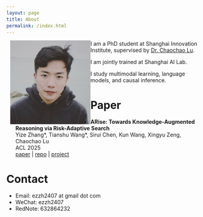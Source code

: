 ```yaml
---
layout: page
title: About
permalink: /index.html
---
```


<img style="float:left; padding-left:10px" src="images/self2.jpeg" width="210" height="220">

I am a PhD student at Shanghai Innovation Institute, supervised by [Dr. Chaochao Lu](https://causallu.com/).

I am jointly trained at Shanghai AI Lab.

I study multimodal learning, language models, and causal inference.

# Paper

- **ARise: Towards Knowledge-Augmented Reasoning via Risk-Adaptive Search** <br>
  Yize Zhang\*, Tianshu Wang\*, Sirui Chen, Kun Wang, Xingyu Zeng, Chaochao Lu <br>
  ACL 2025 <br>
    [paper](https://arxiv.org/abs/2504.10893) |
    [repo](https://github.com/OpenCausaLab/ARise) |
    [project](https://opencausalab.github.io/ARise)


# Contact

- Email: ezzh2407 at gmail dot com
- WeChat: ezzh2407
- RedNote: 632864232
